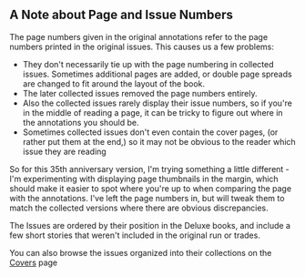 ## A Note about Page and Issue Numbers

The page numbers given in the original annotations refer to the page numbers printed in the original issues. This causes us a few problems:

- They don't necessarily tie up with the page numbering in collected issues. Sometimes additional pages are added, or double page spreads are changed to fit around the layout of the book.
- The later collected issues removed the page numbers entirely.
- Also the collected issues rarely display their issue numbers, so if you're in the middle of reading a page, it can be tricky to figure out where in the annotations you should be.
- Sometimes collected issues don't even contain the cover pages, (or rather put them at the end,) so it may not be obvious to the reader which issue they are reading

So for this 35th anniversary version, I'm trying something a little different - I'm experimenting with displaying page thumbnails in the margin, which should make it easier to spot where you're up to when comparing the page with the annotations. I've left the page numbers in, but will tweak them to match the collected versions where there are obvious discrepancies.

The Issues are ordered by their position in the Deluxe books, and include a few short stories that weren't included in the original run or trades.

You can also browse the issues organized into their collections on the [Covers](Covers.md) page
